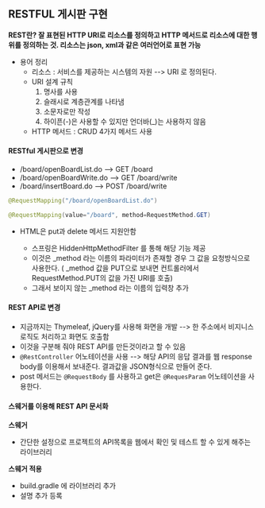 ## RESTFUL 게시판 구현

**REST란? 잘 표현된 HTTP URI로 리소스를 정의하고 HTTP 메서드로 리소스에 대한 행위를 정의하는 것. 리소스는 json, xml과 같은 여러언어로 표현 가능**

* 용어 정리 
  * 리소스 : 서비스를 제공하는 시스템의 자원 --> URI 로 정의된다. 
  * URI 설계 규칙 
    1. 명사를 사용 
    2. 슬래시로 계층관계를 나타냄 
    3. 소문자로만 작성
    4. 하이픈(-)은 사용할 수 있지만 언더바(_)는 사용하지 않음 
  * HTTP 메서드 : CRUD 4가지 메서드 사용 



#### RESTful 게시판으로 변경 

- /board/openBoardList.do --> GET /board
- /board/openBoardWrite.do --> GET /board/write
- /board/insertBoard.do --> POST /board/write

```java
@RequestMapping("/board/openBoardList.do")

@RequestMapping(value="/board", method=RequestMethod.GET)
```



- HTML은 put과 delete 메서드 지원안함 

  - 스프링은 HiddenHttpMethodFilter 를 통해 해당 기능 제공
  - 이것은 _method 라는 이름의 파라미터가 존재할 경우 그 값을 요청방식으로 사용한다. ( _method 값을 PUT으로 보내면 컨트롤러에서 RequestMethod.PUT의 값을 가진 URI를 호출)
  - 그래서 보이지 않는 _method 라는 이름의 입력창 추가 

  

#### REST API로 변경 

- 지금까지는 Thymeleaf, jQuery를 사용해 화면을 개발 --> 한 주소에서 비지니스 로직도 처리하고 화면도 호출함 
- 이것을 구분해 줘야 REST API를 만든것이라고 할 수 있음 
- `@RestController` 어노테이션을 사용 --> 해당 API의 응답 결과를 웹 response body를 이용해서 보내준다.  결과값을 JSON형식으로 만들어 준다. 
- post 메서드는 `@RequestBody` 를 사용하고 get은 `@RequesParam` 어노테이션을 사용한다.



#### 스웨거를 이용해 REST API 문서화

**스웨거**

- 간단한 설정으로 프로젝트의 API목록을 웹에서 확인 및 테스트 할 수 있게 해주는 라이브러리 

**스웨거 적용**

- build.gradle 에 라이브러리 추가 
- 설명 추가 등록